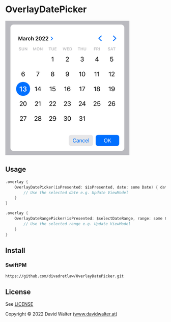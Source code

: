 # OverlayDatePicker

![](Screenshot.png)

## Usage

```swift
.overlay {
    OverlayDatePicker(isPresented: $isPresented, date: some Date) { date in
        // Use the selected date e.g. Update ViewModel
    }
}
```

```swift
.overlay {
    OverlayDateRangePicker(isPresented: $selectDateRange, range: some CloseRange<Date>) { range in
        // Use the selected range e.g. Update ViewModel
    }
}
```

## Install

### SwiftPM

```
https://github.com/divadretlaw/OverlayDatePicker.git
```

## License

See [LICENSE](LICENSE)

Copyright © 2022 David Walter (www.davidwalter.at)
